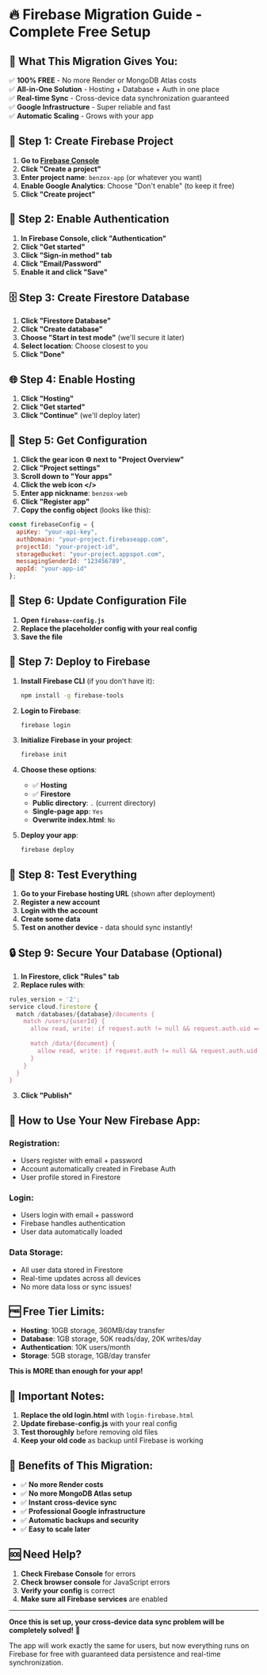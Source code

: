 # 🔥 Firebase Migration Guide - Complete Free Setup

## 🎯 **What This Migration Gives You:**

✅ **100% FREE** - No more Render or MongoDB Atlas costs  
✅ **All-in-One Solution** - Hosting + Database + Auth in one place  
✅ **Real-time Sync** - Cross-device data synchronization guaranteed  
✅ **Google Infrastructure** - Super reliable and fast  
✅ **Automatic Scaling** - Grows with your app  

## 🚀 **Step 1: Create Firebase Project**

1. **Go to [Firebase Console](https://console.firebase.google.com/)**
2. **Click "Create a project"**
3. **Enter project name**: `benzox-app` (or whatever you want)
4. **Enable Google Analytics**: Choose "Don't enable" (to keep it free)
5. **Click "Create project"**

## 🔐 **Step 2: Enable Authentication**

1. **In Firebase Console, click "Authentication"**
2. **Click "Get started"**
3. **Click "Sign-in method" tab**
4. **Click "Email/Password"**
5. **Enable it and click "Save"**

## 🗄️ **Step 3: Create Firestore Database**

1. **Click "Firestore Database"**
2. **Click "Create database"**
3. **Choose "Start in test mode"** (we'll secure it later)
4. **Select location**: Choose closest to you
5. **Click "Done"**

## 🌐 **Step 4: Enable Hosting**

1. **Click "Hosting"**
2. **Click "Get started"**
3. **Click "Continue"** (we'll deploy later)

## 📱 **Step 5: Get Configuration**

1. **Click the gear icon ⚙️ next to "Project Overview"**
2. **Click "Project settings"**
3. **Scroll down to "Your apps"**
4. **Click the web icon </>**
5. **Enter app nickname**: `benzox-web`
6. **Click "Register app"**
7. **Copy the config object** (looks like this):

```javascript
const firebaseConfig = {
  apiKey: "your-api-key",
  authDomain: "your-project.firebaseapp.com",
  projectId: "your-project-id",
  storageBucket: "your-project.appspot.com",
  messagingSenderId: "123456789",
  appId: "your-app-id"
};
```

## 🔧 **Step 6: Update Configuration File**

1. **Open `firebase-config.js`**
2. **Replace the placeholder config with your real config**
3. **Save the file**

## 🚀 **Step 7: Deploy to Firebase**

1. **Install Firebase CLI** (if you don't have it):
   ```bash
   npm install -g firebase-tools
   ```

2. **Login to Firebase**:
   ```bash
   firebase login
   ```

3. **Initialize Firebase in your project**:
   ```bash
   firebase init
   ```

4. **Choose these options**:
   - ✅ **Hosting**
   - ✅ **Firestore**
   - **Public directory**: `.` (current directory)
   - **Single-page app**: `Yes`
   - **Overwrite index.html**: `No`

5. **Deploy your app**:
   ```bash
   firebase deploy
   ```

## 🎉 **Step 8: Test Everything**

1. **Go to your Firebase hosting URL** (shown after deployment)
2. **Register a new account**
3. **Login with the account**
4. **Create some data**
5. **Test on another device** - data should sync instantly!

## 🔒 **Step 9: Secure Your Database (Optional)**

1. **In Firestore, click "Rules" tab**
2. **Replace rules with**:

```javascript
rules_version = '2';
service cloud.firestore {
  match /databases/{database}/documents {
    match /users/{userId} {
      allow read, write: if request.auth != null && request.auth.uid == userId;
      
      match /data/{document} {
        allow read, write: if request.auth != null && request.auth.uid == userId;
      }
    }
  }
}
```

3. **Click "Publish"**

## 📱 **How to Use Your New Firebase App:**

### **Registration:**
- Users register with email + password
- Account automatically created in Firebase Auth
- User profile stored in Firestore

### **Login:**
- Users login with email + password
- Firebase handles authentication
- User data automatically loaded

### **Data Storage:**
- All user data stored in Firestore
- Real-time updates across all devices
- No more data loss or sync issues!

## 🆓 **Free Tier Limits:**

- **Hosting**: 10GB storage, 360MB/day transfer
- **Database**: 1GB storage, 50K reads/day, 20K writes/day
- **Authentication**: 10K users/month
- **Storage**: 5GB storage, 1GB/day transfer

**This is MORE than enough for your app!**

## 🚨 **Important Notes:**

1. **Replace the old login.html** with `login-firebase.html`
2. **Update firebase-config.js** with your real config
3. **Test thoroughly** before removing old files
4. **Keep your old code** as backup until Firebase is working

## 🎯 **Benefits of This Migration:**

- ✅ **No more Render costs**
- ✅ **No more MongoDB Atlas setup**
- ✅ **Instant cross-device sync**
- ✅ **Professional Google infrastructure**
- ✅ **Automatic backups and security**
- ✅ **Easy to scale later**

## 🆘 **Need Help?**

1. **Check Firebase Console** for errors
2. **Check browser console** for JavaScript errors
3. **Verify your config** is correct
4. **Make sure all Firebase services** are enabled

---

**Once this is set up, your cross-device data sync problem will be completely solved!** 🎉

The app will work exactly the same for users, but now everything runs on Firebase for free with guaranteed data persistence and real-time synchronization.
